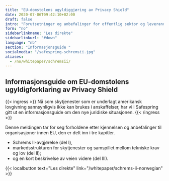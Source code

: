 ```yaml
---
title: "EU-domstolens ugyldiggjøring av Privacy Shield"
date: 2020-07-06T09:42:10+02:00
draft: false
intro: "Forutsetninger og anbefalinger for offentlig sektor og leverandører til offentlig sektor."
form: "no"
sidebarlinkname: "Les direkte"
sidebarlinkurl: "#down"
language: "nb"
section: "Informasjonsguide "
socialmedia: "/safespring-schremsii.jpg"
aliases:
  - /no/whitepaper/schremsii/
---
```


## Informasjonsguide om EU-domstolens ugyldigforklaring av Privacy Shield

{{< ingress >}}
Nå som skytjenester som er underlagt amerikansk lovgivning sannsynligvis ikke kan brukes i anskaffelser, har vi i Safespring gitt ut en informasjonsguide om den nye juridiske situasjonen.
{{< /ingress >}}

Denne meldingen tar for seg forholdene etter kjennelsen og anbefalinger til organisasjoner innen EU, den er delt inn i tre kapitler. <span id="down"></span>

- Schrems II-avgjørelse (del I),
- markedsstrukturen for skytjenester og samspillet mellom tekniske krav og lov (del II);
- og en kort beskrivelse av veien videre (del III).

{{< localbutton text="Les direkte" link="/whitepaper/schrems-ii-norwegian" >}}
